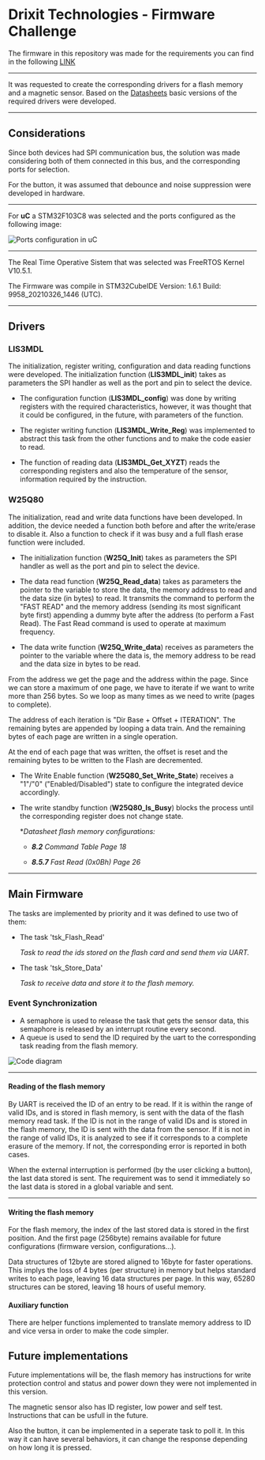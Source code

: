 # Drixit Technologies - Firmware Challenge

The firmware in this repository was made for the requirements you can find in the following [LINK](./Instructions/Firmware%20Engineer%20-%20Ejercicio.pdf)

***
It was requested to create the corresponding drivers for a flash memory and a magnetic sensor.
Based on the [Datasheets](./Datasheets) basic versions of the required drivers were developed.
***
## Considerations
Since both devices had SPI communication bus, the solution was made considering both of them connected in this bus, and the corresponding ports for selection. 

For the button, it was assumed that debounce and noise suppression were developed in hardware.

***
For **uC** a STM32F103C8 was selected and the ports configured as the following image:

![Ports configuration in uC](./Multimedia/STM32_PORTS.png)
***
The Real Time Operative Sistem that was selected was FreeRTOS Kernel V10.5.1.

The Firmware was compile in STM32CubeIDE Version: 1.6.1 Build: 9958_20210326_1446 (UTC).
****
## Drivers

### LIS3MDL
The initialization, register writing, configuration and data reading functions were developed.
The initialization function (**LIS3MDL_init**) takes as parameters the SPI handler as well as the port and pin to select the device.

* The configuration function (**LIS3MDL_config**) was done by writing registers with the required characteristics, however, it was thought that it could be configured, in the future, with parameters of the function. 

* The register writing function (**LIS3MDL_Write_Reg**) was implemented to abstract this task from the other functions and to make the code easier to read.

* The function of reading data (**LIS3MDL_Get_XYZT**) reads the corresponding registers and also the temperature of the sensor, information required by the instruction.

### W25Q80

The initialization, read and write data functions have been developed. In addition, the device 
needed a function both before and after the write/erase to disable it. 
Also a function to check if it was busy and a full flash erase function were included. 

* The initialization function (**W25Q_Init**) takes as parameters the SPI handler as well as the port and pin to select the device.

* The data read function (**W25Q_Read_data**) takes as parameters the pointer to the variable to store the data, the memory address to read and the data size (in bytes) to read.
It transmits the command to perform the "FAST READ" and the memory address (sending its most significant byte first) appending a dummy byte after the address (to perform a Fast Read).
The Fast Read command is used to operate at maximum frequency.

* The data write function (**W25Q_Write_data**) receives as parameters the pointer to the variable where the data is, the memory address to be read and the data size in bytes to be read.

From the address we get the page and the address within the page. Since we can store a maximum of one page, we have to iterate if we want to write more than 256 bytes. So we loop as many times as we need to write (pages to complete).

The address of each iteration is "Dir Base + Offset + ITERATION".
The remaining bytes are appended by looping a data train.
And the remaining bytes of each page are written in a single operation. 

At the end of each page that was written, the offset is reset and the remaining bytes to be written to the Flash are decremented.

* The Write Enable function (**W25Q80_Set_Write_State**) receives a "1"/"0" ("Enabled/Disabled") state to configure the integrated device accordingly.

* The write standby function (**W25Q80_Is_Busy**) blocks the process until the corresponding register does not change state.

  **Datasheet flash memory configurations:*
  
    * ***8.2** Command Table Page 18*
    
    * ***8.5.7** Fast Read (0x0Bh) Page 26*

****
## Main Firmware

The tasks are implemented by priority and it was defined to use two of them:
* The task 'tsk_Flash_Read'
  
  *Task to read the ids stored on the flash card and send them via UART.*

* The task 'tsk_Store_Data'
  
  *Task to receive data and store it to the flash memory.*
###  Event Synchronization
* A semaphore is used to release the task that gets the sensor data, this semaphore is released by an interrupt routine every second.
* A queue is used to send the ID required by the uart to the corresponding task reading from the flash memory.
  
![Code diagram](./Multimedia/Code_diagram.png)

***
#### Reading of the flash memory
By UART is received the ID of an entry to be read. 
If it is within the range of valid IDs, and is stored in flash memory, is sent with the data of the flash memory read task.
If the ID is not in the range of valid IDs and is stored in the flash memory, the ID is sent with the data from the sensor.
If it is not in the range of valid IDs, it is analyzed to see if it corresponds to a complete erasure of the memory.
If not, the corresponding error is reported in both cases.

When the external interruption is performed (by the user clicking a button), the last data stored is sent. The requirement was to send it immediately so the last data is stored in a global variable and sent.

***
#### Writing the flash memory
For the flash memory, the index of the last stored data is stored in the first position.
And the first page (256byte) remains available for future configurations (firmware version, configurations...).

Data structures of 12byte are stored aligned to 16byte for faster operations. This implys the loss of 4 bytes (per structure) in memory but helps standard writes to each page, leaving 16 data structures per page. 
In this way, 65280 structures can be stored, leaving 18 hours of useful memory.

#### Auxiliary function

There are helper functions implemented to translate memory address to ID and vice versa in order to make the code simpler.

## Future implementations 

Future implementations will be, the flash memory has instructions for write protection control and status and power down they were not implemented in this version.

The magnetic sensor also has ID register, low power and self test. Instructions that can be usfull in the future.

Also the button, it can be implemented in a seperate task to poll it. In this way it can have several behaviors, it can change the response depending on how long it is pressed.
